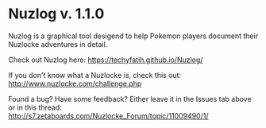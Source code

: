 # Nuzlog v. 1.1.0

Nuzlog is a graphical tool desigend to help Pokemon players document their Nuzlocke adventures in detail.

Check out Nuzlog here: https://techyfatih.github.io/Nuzlog/

If you don't know what a Nuzlocke is, check this out: http://www.nuzlocke.com/challenge.php

Found a bug? Have some feedback? Either leave it in the Issues tab above or in this thread: http://s7.zetaboards.com/Nuzlocke_Forum/topic/11009490/1/